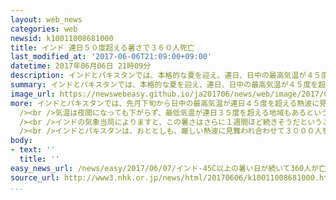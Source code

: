 ```yaml
---
layout: web_news
categories: web
newsid: k10011008681000
title: インド 連日５０度超える暑さで３６０人死亡
last_modified_at: '2017-06-06T21:09:00+09:00'
datetime: 2017年06月06日 21時09分
description: インドとパキスタンでは、本格的な夏を迎え、連日、日中の最高気温が４５度を超えるなど厳しい熱波に見舞われて、インドではこれまでに少なくとも３６０人が死亡し、当局が警戒を呼びかけています。
summary: インドとパキスタンでは、本格的な夏を迎え、連日、日中の最高気温が４５度を超えるなど厳しい熱波に見舞われて、インドではこれまでに少なくとも３６０人が死亡し、当局が警戒を呼びかけています。
image_url: https://newswebeasy.github.io/ja201706/news/web/image/2017/06/07/k10011008681000.jpg
more: インドとパキスタンでは、先月下旬から日中の最高気温が連日４５度を超える熱波に見舞われていて、先月２８日、パキスタン南西部のトゥルバットでは、国内の観測史上最も高い５３度５分を記録したほか、インドでも４日北部のバンダで４８度、首都ニューデリーで４７度にまで達しました。<br
  /><br />気温は夜間になっても下がらず、最低気温が連日３５度を超える地域もあるということです。<br /><br />この熱波の影響で、熱中症などで死亡する人が相次ぎ、インドの地方政府などによりますと、これまでに工事現場や畑といった屋外で仕事をしていた人など少なくとも３６０人が死亡したということです。<br
  /><br />インドの気象当局によりますと、この暑さはさらに１週間ほど続きそうだということで、日中の外出を控えるよう市民に求めるなど、警戒を呼びかけています。<br
  /><br />インドとパキスタンは、おととしも、厳しい熱波に見舞われ合わせて３０００人を超える人が死亡しています。
body:
- text: ''
  title: ''
easy_news_url: /news/easy/2017/06/07/インド-45C以上の暑い日が続いて360人が亡くなる/
source_url: http://www3.nhk.or.jp/news/html/20170606/k10011008681000.html
...
```

